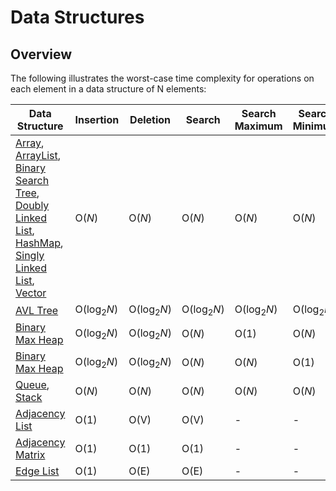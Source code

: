 # Data Structures

## Overview
The following illustrates the worst-case time complexity for operations on each element in a data structure of N elements:

| Data Structure                                                                                                                                                                                                                                                                                                                                                                                                                                                                                                                                                                                                                     | Insertion             | Deletion              | Search                | Search Maximum         | Search Minimum         | Space Complexity | 
|------------------------------------------------------------------------------------------------------------------------------------------------------------------------------------------------------------------------------------------------------------------------------------------------------------------------------------------------------------------------------------------------------------------------------------------------------------------------------------------------------------------------------------------------------------------------------------------------------------------------------------|-----------------------|-----------------------|-----------------------|------------------------|------------------------|------------------|
| [Array](https://github.com/shumarb/learning/blob/main/readmes/array.md), [ArrayList](https://github.com/shumarb/learning/blob/main/readmes/singly-linked-list.md), [Binary Search Tree](https://github.com/shumarb/learning/blob/main/readmes/binary-search-tree.md), [Doubly Linked List](https://github.com/shumarb/learning/blob/main/readmes/doubly-linked-list.md), [HashMap](https://github.com/shumarb/learning/blob/main/readmes/hashmap.md), [Singly Linked List](https://github.com/shumarb/learning/blob/main/readmes/singly-linked-list.md), [Vector](https://github.com/shumarb/learning/blob/main/readmes/vector.md) | O(_N_)                | O(_N_)                | O(_N_)                | O(_N_)                 | O(_N_)                 | O(_N_)           |
| [AVL Tree](https://github.com/shumarb/learning/blob/main/readmes/avl-tree.md)                                                                                                                                                                                                                                                                                                                                                                                                                                                                                                                                                      | O(log<sub>2</sub>_N_) | O(log<sub>2</sub>_N_) | O(log<sub>2</sub>_N_) | 	O(log<sub>2</sub>_N_) | 	O(log<sub>2</sub>_N_) | O(_N_)           |
| [Binary Max Heap](https://github.com/shumarb/learning/blob/main/readmes/binary-max-heap.md) 	                                                                                                                                                                                                                                                                                                                                                                                                                                                                                                                                      | O(log<sub>2</sub>_N_) | O(log<sub>2</sub>_N_) | O(_N_)                | O(1)                   | O(_N_)                 | O(_N_)           |
| [Binary Max Heap](https://github.com/shumarb/learning/blob/main/readmes/binary-min-heap.md)                                                                                                                                                                                                                                                                                                                                                                                                                                                                                                                                        | O(log<sub>2</sub>_N_) | O(log<sub>2</sub>_N_) | O(_N_)                | 	O(_N_)                | O(1)                   | O(_N_)           |
| [Queue](https://github.com/shumarb/learning/blob/main/readmes/stack.md), [Stack](https://github.com/shumarb/learning/blob/main/readmes/stack.md)                                                                                                                                                                                                                                                                                                                                                                                                                                                                                   | O(_N_)                | O(_N_) 	              | O(_N_)                | 	O(_N_)                | O(_N_)                 | O(_N_)           |
| [Adjacency List](https://github.com/shumarb/learning/blob/main/readmes/adjacency-list.md)                                                                                                                                                                                                                                                                                                                                                                                                                                                                                                                                          | O(1)                  | O(V)                  | O(V)                  | -                      | -                      | O(V + E)         |
| [Adjacency Matrix](https://github.com/shumarb/learning/blob/main/readmes/adjacency-matrix.md)                                                                                                                                                                                                                                                                                                                                                                                                                                                                                                                                      | O(1)                  | O(1)                  | O(1)                  | -                      | -                      | O($V^2$)         |
| [Edge List](https://github.com/shumarb/learning//blob/main/readmes/edge-list.md)                                                                                                                                                                                                                                                                                                                                                                                                                                                                                                                                                   | O(1)                  | O(E)                  | O(E)                  | -                      | -                      | O(E)             |